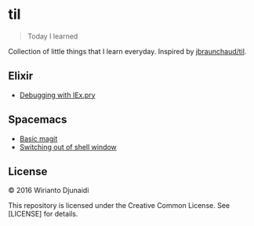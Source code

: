 # til

> Today I learned

Collection of little things that I learn everyday. Inspired by [jbraunchaud/til](https://github.com/jbranchaud/til).

## Elixir

* [Debugging with IEx.pry](elixir/debugging-with-iex-pry.md)

## Spacemacs

* [Basic magit](spacemacs/basic-magit.md)
* [Switching out of shell window](spacemacs/switching-out-of-shell-window.md)

## License
:copyright: 2016 Wirianto Djunaidi

This repository is licensed under the Creative Common License. See [LICENSE] for details.
